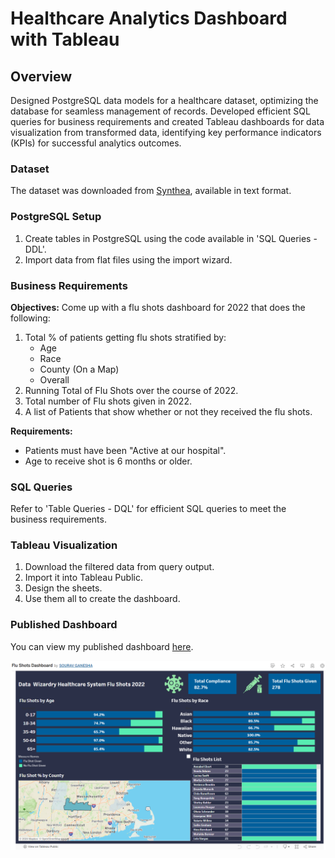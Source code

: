 # Healthcare Analytics Dashboard with Tableau

## Overview
Designed PostgreSQL data models for a healthcare dataset, optimizing the database for seamless management of records. Developed efficient SQL queries for business requirements and created Tableau dashboards for data visualization from transformed data, identifying key performance indicators (KPIs) for successful analytics outcomes.

### Dataset
The dataset was downloaded from [Synthea](https://synthetichealth.github.io/synthea/), available in text format.

### PostgreSQL Setup
1. Create tables in PostgreSQL using the code available in 'SQL Queries - DDL'.
2. Import data from flat files using the import wizard.

### Business Requirements
**Objectives:** 
Come up with a flu shots dashboard for 2022 that does the following:

1. Total % of patients getting flu shots stratified by:
   - Age
   - Race
   - County (On a Map)
   - Overall
2. Running Total of Flu Shots over the course of 2022.
3. Total number of Flu shots given in 2022.
4. A list of Patients that show whether or not they received the flu shots.

**Requirements:**
- Patients must have been "Active at our hospital".
- Age to receive shot is 6 months or older.

### SQL Queries
Refer to 'Table Queries - DQL' for efficient SQL queries to meet the business requirements.

### Tableau Visualization
1. Download the filtered data from query output.
2. Import it into Tableau Public.
3. Design the sheets.
4. Use them all to create the dashboard.

### Published Dashboard
You can view my published dashboard [here](https://public.tableau.com/app/profile/sourav.ganesha/viz/FluShotsDashboard_17149365319030/Dashboard1).

![Main Diagram](images/Dashboard-Screenshot.PNG "Main Dashboard")
